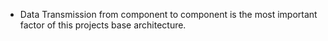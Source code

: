 - Data Transmission from component to component is the most important factor of this projects base architecture.